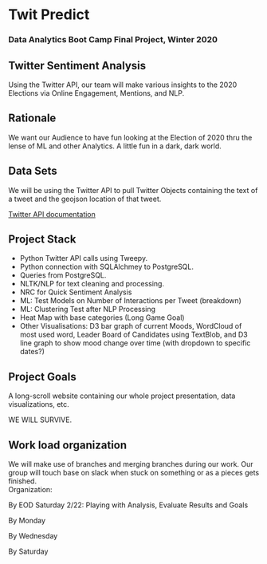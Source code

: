 # Twit Predict
### Data Analytics Boot Camp Final Project, Winter 2020


## Twitter Sentiment Analysis

Using the Twitter API, our team will make various insights to the 2020 Elections via Online Engagement, Mentions, and NLP.


## Rationale 

We want our Audience to have fun looking at the Election of 2020 thru the lense of ML and other Analytics.  A little fun in a dark, dark world.


## Data Sets

We will be using the Twitter API to pull Twitter Objects containing the text of a tweet and the geojson location of that tweet.

[Twitter API documentation](https://developer.twitter.com/en.html)


## Project Stack

* Python Twitter API calls using Tweepy.
* Python connection with SQLAlchmey to PostgreSQL.
* Queries from PostgreSQL.
* NLTK/NLP for text cleaning and processing.
* NRC for Quick Sentiment Analysis
* ML: Test Models on Number of Interactions per Tweet (breakdown)
* ML: Clustering Test after NLP Processing
* Heat Map with base categories (Long Game Goal)
* Other Visualisations: D3 bar graph of current Moods, WordCloud of most used word, Leader Board of Candidates using TextBlob, and D3 line graph to show mood change over time (with dropdown to specific dates?)


## Project Goals

A long-scroll website containing our whole project presentation, data visualizations, etc.

WE WILL SURVIVE.

## Work load organization

We will make use of branches and merging branches during our work. Our group will touch base on slack when stuck on something or as a pieces gets finished.  
Organization:

By EOD Saturday 2/22: Playing with Analysis, Evaluate Results and Goals

By Monday 

By Wednesday

By Saturday


